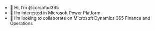 - 👋 Hi, I’m @corsofad365
- 👀 I’m interested in Microsoft Power Platform
- 💞️ I’m looking to collaborate on Microsoft Dynamics 365 Finance and Operations
 
<!---
corsofad365/corsofad365 is a ✨ special ✨ repository because its `README.md` (this file) appears on your GitHub profile.
You can click the Preview link to take a look at your changes.
--->
